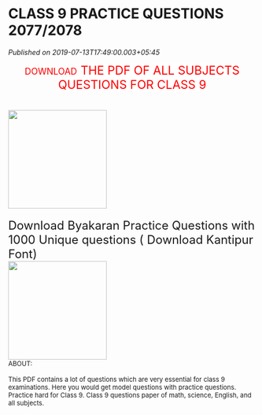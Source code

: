 # CLASS 9 PRACTICE QUESTIONS 2077/2078

*Published on 2019-07-13T17:49:00.003+05:45*

<div style="font-size: x-large; text-align: center;">
<span style="font-family: "georgia" , "times new roman" , serif; font-size: medium;"><span style="color: red; font-size: large;">DOWNLOAD</span><span style="color: red; font-size: small;"> </span><span style="background-color: white; font-size: small;"> </span><span style="background-color: white;"><span style="color: red;">THE PDF OF ALL SUBJECTS QUESTIONS FOR CLASS 9</span></span></span></div>
<div style="font-size: medium; font-weight: 400;">
<br /></div>
<span style="font-family: "georgia" , "times new roman" , serif; font-size: medium; text-align: center;"></span><br />
<div style="font-size: medium; font-weight: 400;">
<div style="font-size: medium; font-weight: 400;">
<div style="margin: 0px;">
<span style="color: red; font-size: large;"><a href="https://drive.google.com/file/d/0BzZCl1hyejGaTUVFVWdTck9DcFk/view?usp=sharing" target="_blank"><img border="0" data-original-height="256" data-original-width="256" height="200" src="https://blogger.googleusercontent.com/img/b/R29vZ2xl/AVvXsEj_zvoG_n9LukAXDghNN4lqok6OkuK3vClO_GfXFDtlJtieWyfdzj8Umi3kflGbcpICyvrtK3O6npiiT4qnot8-UXgZojkXFWmowhtTJov2gYWPFIR0Ycjyo3zmNT7e8zSsoApOlRx0o6g/s200/Blue+Download+Folder.ico" width="200" /></a></span></div>
</div>
<div style="font-size: medium; font-weight: 400;">
<div style="margin: 0px;">
<br /></div>
</div>
<div style="font-size: x-large; font-weight: 400;">
<div style="margin: 0px;">
Download Byakaran Practice Questions with 1000 Unique questions ( Download Kantipur Font)</div>
</div>
<div style="font-size: x-large; font-weight: 400;">
<div style="margin: 0px;">
<a href="https://drive.google.com/file/d/1u1vX71DEW2JcdnEhTr1B6h4XwNPirEGl/view?usp=sharing" target="_blank"><img border="0" data-original-height="256" data-original-width="256" height="200" src="https://blogger.googleusercontent.com/img/b/R29vZ2xl/AVvXsEj_zvoG_n9LukAXDghNN4lqok6OkuK3vClO_GfXFDtlJtieWyfdzj8Umi3kflGbcpICyvrtK3O6npiiT4qnot8-UXgZojkXFWmowhtTJov2gYWPFIR0Ycjyo3zmNT7e8zSsoApOlRx0o6g/s200/Blue+Download+Folder.ico" width="200" /></a></div>
</div>
<div style="text-align: left;">
<div style="margin: 0px;">
<span style="font-size: small;">ABOUT:</span></div>
</div>
<div style="text-align: left;">
<div style="margin: 0px;">
<span style="font-weight: 400;"><span style="font-size: small;"><br /></span></span></div>
</div>
<div style="text-align: left;">
<div style="margin: 0px;">
<span style="font-weight: 400;"><span style="font-size: small;">This PDF contains a lot of questions which are very essential for class 9 examinations. Here you would get model questions with practice questions. Practice hard for Class 9. Class 9 questions paper of math, science, English, and all subjects.</span></span></div>
</div>
</div>
